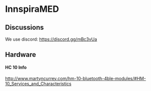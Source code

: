 # InnspiraMED

## Discussions

We use discord: https://discord.gg/mBc3vUa

## Hardware

#### HC 10 Info

http://www.martyncurrey.com/hm-10-bluetooth-4ble-modules/#HM-10_Services_and_Characteristics
